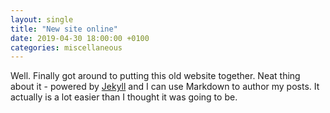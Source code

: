 ```yaml
---
layout: single
title: "New site online"
date: 2019-04-30 18:00:00 +0100
categories: miscellaneous
---
```


Well. Finally got around to putting this old website together. Neat thing about it - powered by [Jekyll](http://jekyllrb.com) and I can use Markdown to author my posts. It actually is a lot easier than I thought it was going to be.